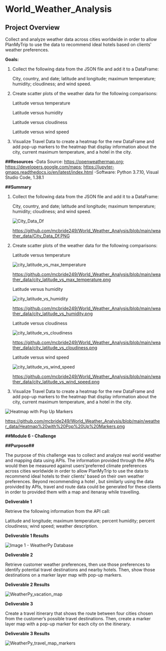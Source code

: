 # World_Weather_Analysis

## Project Overview

Collect and analyze weather data across cities worldwide in order to allow PlanMyTrip to use the data to recommend ideal hotels based on clients' weather preferences.

**Goals:**

1. Collect the following data from the JSON file and add it to a DataFrame:
  
     City, country, and date; latitude and longitude; maximum temperature; humidity; cloudiness; and wind speed. 
     
     
2. Create scatter plots of the weather data for the following comparisons:
    
    Latitude versus temperature
    
    Latitude versus humidity
    
    Latitude versus cloudiness
    
    Latitude versus wind speed
    
    
3. Visualize Travel Data to create a heatmap for the new DataFrame and add  pop-up markers to the heatmap that display information about the city, current maximum temperature,      and a hotel in the city.


**##Resources**
-Data Source: https://openweathermap.org; https://developers.google.com/maps; https://jupyter-gmaps.readthedocs.io/en/latest/index.html
-Software: Python 3.7.10, Visual Studio Code, 1.38.1


**##Summary**

1. Collect the following data from the JSON file and add it to a DataFrame:
  
    City, country, and date; latitude and longitude; maximum temperature; humidity; cloudiness; and wind speed. 

    ![City_Data_Df](https://user-images.githubusercontent.com/92111396/143618839-691264a0-e51d-484e-ab4e-a6200823ba37.PNG)

     https://github.com/mcbride249/World_Weather_Analysis/blob/main/weather_data/City_Data_Df.PNG


2. Create scatter plots of the weather data for the following comparisons:
    
    Latitude versus temperature
    
    ![city_latitude_vs_max_temperature](https://user-images.githubusercontent.com/92111396/143619146-29f357c9-b0e2-46d1-9ac6-7ae9e7f9449c.png)

    https://github.com/mcbride249/World_Weather_Analysis/blob/main/weather_data/city_latitude_vs_max_temperature.png
    
    
    Latitude versus humidity
    
    ![city_latitude_vs_humidity](https://user-images.githubusercontent.com/92111396/143619157-072eb9e7-7e48-4687-9162-ad1de6a4849b.png)
    
    https://github.com/mcbride249/World_Weather_Analysis/blob/main/weather_data/city_latitude_vs_humidity.png
    
    
    Latitude versus cloudiness
    
    ![city_latitude_vs_cloudiness](https://user-images.githubusercontent.com/92111396/143619168-9f840999-72f2-44c6-96ec-99c07a24eaf8.png)

    https://github.com/mcbride249/World_Weather_Analysis/blob/main/weather_data/city_latitude_vs_cloudiness.png
    
    
    Latitude versus wind speed
    
    ![city_latitude_vs_wind_speed](https://user-images.githubusercontent.com/92111396/143619179-4bf99baa-dac3-44c0-850f-09aeaaf75319.png)

    https://github.com/mcbride249/World_Weather_Analysis/blob/main/weather_data/city_latitude_vs_wind_speed.png
    
    
3. Visualize Travel Data to create a heatmap for the new DataFrame and add  pop-up markers to the heatmap that display information about the city, current maximum temperature,      and a hotel in the city.

![Heatmap with Pop Up Markers](https://user-images.githubusercontent.com/92111396/143618355-ef823337-3ac8-481a-ba0c-e3b86fd4a98c.png)

https://github.com/mcbride249/World_Weather_Analysis/blob/main/weather_data/Heatmap%20with%20Pop%20Up%20Markers.png




**##Module 6 - Challenge** 

**##Purpose##**

The purpose of this challenge was to collect and analyze real world weather and mapping data using APIs. The information provided through the APIs would then be measured against users'preferred climate preferences across cities worldwide in order to allow PlanMyTrip to use the data to recommend ideal hotels to their clients' based on their own weather preferences. Beyond recommending a hotel , but similarly using the data proivided by APIs, travel and route data could be generated for these clients in order to provided them with a map and itenaray while travelling.  


**Deliverable 1**

Retrieve the following information from the API call:

Latitude and longitude; maximum temperature; percent humidity; percent cloudiness; wind speed; weather description.


**Deliverable 1 Results**

![Image 1 - WeatherPy Database](https://user-images.githubusercontent.com/92111396/143787204-20f3105d-4732-44fb-9b79-9e071ec2419e.PNG)


**Deliverable 2**

Retrieve customer weather preferences, then use those preferences to identify potential travel destinations and nearby hotels. Then, show those destinations on a marker layer map with pop-up markers.


**Deliverable 2 Results**

![WeatherPy_vacation_map](https://user-images.githubusercontent.com/92111396/143787390-f4b1fb17-a3f6-4ca7-8033-7cd535ee1034.png)


**Deliverable 3**

Create a travel itinerary that shows the route between four cities chosen from the customer’s possible travel destinations. Then, create a marker layer map with a pop-up marker for each city on the itinerary.


**Deliverable 3 Results**

![WeatherPy_travel_map_markers](https://user-images.githubusercontent.com/92111396/143789660-8627571c-1d21-4232-a651-818c5e1f6b45.png)


